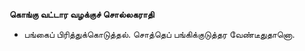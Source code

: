 **கொங்கு வட்டார வழக்குச் சொல்லகராதி**
- பங்கைப் பிரித்துக்கொடுத்தல். சொத்தெப் பங்கிக்குடுத்தர வேண்டீதுதானொ.

